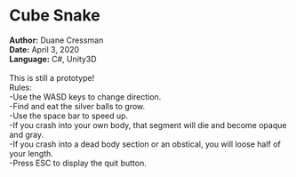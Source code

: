 # Cube Snake
<b>Author:</b> Duane Cressman</br>
<b>Date:</b> April 3, 2020</br>
<b>Language:</b> C#, Unity3D</br></br>
  This is still a prototype! </br>
  Rules: </br>-Use the WASD keys to change direction.</br>
  -Find and eat the silver balls to grow.</br>
  -Use the space bar to speed up.</br>
  -If you crash into your own body, that segment will die and become opaque and gray.</br>
  -If you crash into a dead body section or an obstical, you will loose half of your length.</br>
  -Press ESC to display the quit button.</br>
